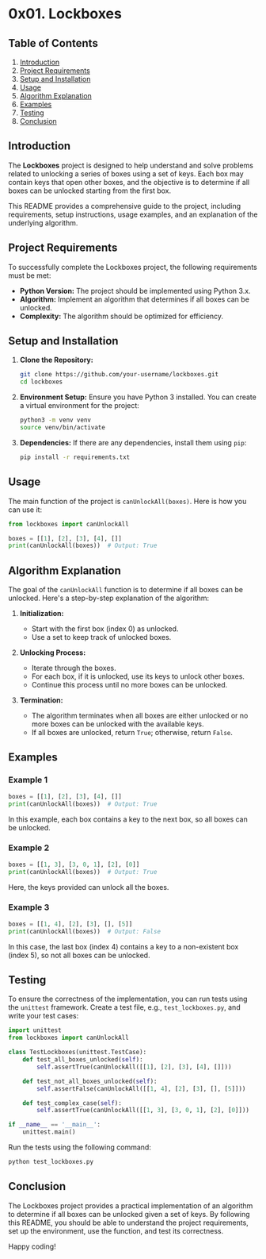 # 0x01. Lockboxes

## Table of Contents

1. [Introduction](#introduction)
2. [Project Requirements](#project-requirements)
3. [Setup and Installation](#setup-and-installation)
4. [Usage](#usage)
5. [Algorithm Explanation](#algorithm-explanation)
6. [Examples](#examples)
7. [Testing](#testing)
8. [Conclusion](#conclusion)

## Introduction

The **Lockboxes** project is designed to help understand and solve problems related to unlocking a series of boxes using a set of keys. Each box may contain keys that open other boxes, and the objective is to determine if all boxes can be unlocked starting from the first box.

This README provides a comprehensive guide to the project, including requirements, setup instructions, usage examples, and an explanation of the underlying algorithm.

## Project Requirements

To successfully complete the Lockboxes project, the following requirements must be met:

- **Python Version:** The project should be implemented using Python 3.x.
- **Algorithm:** Implement an algorithm that determines if all boxes can be unlocked.
- **Complexity:** The algorithm should be optimized for efficiency.

## Setup and Installation

1. **Clone the Repository:**
   ```bash
   git clone https://github.com/your-username/lockboxes.git
   cd lockboxes
   ```

2. **Environment Setup:**
   Ensure you have Python 3 installed. You can create a virtual environment for the project:
   ```bash
   python3 -m venv venv
   source venv/bin/activate
   ```

3. **Dependencies:**
   If there are any dependencies, install them using `pip`:
   ```bash
   pip install -r requirements.txt
   ```

## Usage

The main function of the project is `canUnlockAll(boxes)`. Here is how you can use it:

```python
from lockboxes import canUnlockAll

boxes = [[1], [2], [3], [4], []]
print(canUnlockAll(boxes))  # Output: True
```

## Algorithm Explanation

The goal of the `canUnlockAll` function is to determine if all boxes can be unlocked. Here's a step-by-step explanation of the algorithm:

1. **Initialization:**
   - Start with the first box (index 0) as unlocked.
   - Use a set to keep track of unlocked boxes.

2. **Unlocking Process:**
   - Iterate through the boxes.
   - For each box, if it is unlocked, use its keys to unlock other boxes.
   - Continue this process until no more boxes can be unlocked.

3. **Termination:**
   - The algorithm terminates when all boxes are either unlocked or no more boxes can be unlocked with the available keys.
   - If all boxes are unlocked, return `True`; otherwise, return `False`.

## Examples

### Example 1

```python
boxes = [[1], [2], [3], [4], []]
print(canUnlockAll(boxes))  # Output: True
```
In this example, each box contains a key to the next box, so all boxes can be unlocked.

### Example 2

```python
boxes = [[1, 3], [3, 0, 1], [2], [0]]
print(canUnlockAll(boxes))  # Output: True
```
Here, the keys provided can unlock all the boxes.

### Example 3

```python
boxes = [[1, 4], [2], [3], [], [5]]
print(canUnlockAll(boxes))  # Output: False
```
In this case, the last box (index 4) contains a key to a non-existent box (index 5), so not all boxes can be unlocked.

## Testing

To ensure the correctness of the implementation, you can run tests using the `unittest` framework. Create a test file, e.g., `test_lockboxes.py`, and write your test cases:

```python
import unittest
from lockboxes import canUnlockAll

class TestLockboxes(unittest.TestCase):
    def test_all_boxes_unlocked(self):
        self.assertTrue(canUnlockAll([[1], [2], [3], [4], []]))

    def test_not_all_boxes_unlocked(self):
        self.assertFalse(canUnlockAll([[1, 4], [2], [3], [], [5]]))

    def test_complex_case(self):
        self.assertTrue(canUnlockAll([[1, 3], [3, 0, 1], [2], [0]]))

if __name__ == '__main__':
    unittest.main()
```

Run the tests using the following command:

```bash
python test_lockboxes.py
```

## Conclusion

The Lockboxes project provides a practical implementation of an algorithm to determine if all boxes can be unlocked given a set of keys. By following this README, you should be able to understand the project requirements, set up the environment, use the function, and test its correctness.

Happy coding!
